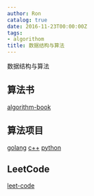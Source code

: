 ```yaml
---
author: Ron
catalog: true
date: 2016-11-23T00:00:00Z
tags:
- algorithom
title: 数据结构与算法
---
```


数据结构与算法
<!--more-->

## 算法书

[algorithm-book](http://yrong.tk/algorithm-exercise/zh-hans/)

## 算法项目

[golang](https://github.com/RincLiu/Go-Algorithm)
[c++](https://github.com/yrong/algorithms)
[python](https://github.com/yrong/myalg)

## LeetCode
[leet-code](http://yrong.tk/2016/11/07/leetcode/)

